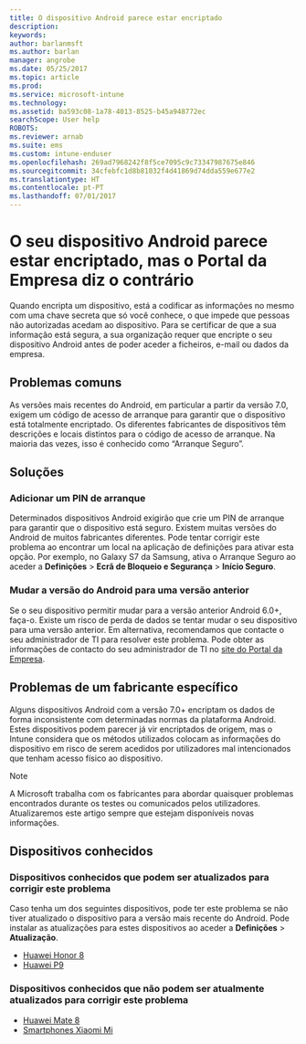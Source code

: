 ```yaml
---
title: O dispositivo Android parece estar encriptado
description: 
keywords: 
author: barlanmsft
ms.author: barlan
manager: angrobe
ms.date: 05/25/2017
ms.topic: article
ms.prod: 
ms.service: microsoft-intune
ms.technology: 
ms.assetid: ba593c08-1a78-4013-8525-b45a948772ec
searchScope: User help
ROBOTS: 
ms.reviewer: arnab
ms.suite: ems
ms.custom: intune-enduser
ms.openlocfilehash: 269ad7968242f8f5ce7095c9c73347987675e846
ms.sourcegitcommit: 34cfebfc1d8b81032f4d41869d74dda559e677e2
ms.translationtype: HT
ms.contentlocale: pt-PT
ms.lasthandoff: 07/01/2017
---
```

# <a name="your-android-device-seems-to-be-encrypted-but-company-portal-says-otherwise"></a>O seu dispositivo Android parece estar encriptado, mas o Portal da Empresa diz o contrário

Quando encripta um dispositivo, está a codificar as informações no mesmo com uma chave secreta que só você conhece, o que impede que pessoas não autorizadas acedam ao dispositivo. Para se certificar de que a sua informação está segura, a sua organização requer que encripte o seu dispositivo Android antes de poder aceder a ficheiros, e-mail ou dados da empresa.

## <a name="common-issues"></a>Problemas comuns

As versões mais recentes do Android, em particular a partir da versão 7.0, exigem um código de acesso de arranque para garantir que o dispositivo está totalmente encriptado. Os diferentes fabricantes de dispositivos têm descrições e locais distintos para o código de acesso de arranque. Na maioria das vezes, isso é conhecido como “Arranque Seguro”. 

## <a name="solutions"></a>Soluções

### <a name="add-a-startup-pin"></a>Adicionar um PIN de arranque

Determinados dispositivos Android exigirão que crie um PIN de arranque para garantir que o dispositivo está seguro. Existem muitas versões do Android de muitos fabricantes diferentes. Pode tentar corrigir este problema ao encontrar um local na aplicação de definições para ativar esta opção. Por exemplo, no Galaxy S7 da Samsung, ativa o Arranque Seguro ao aceder a **Definições** > **Ecrã de Bloqueio e Segurança** > **Início Seguro**.  

### <a name="downgrade-your-version-of-android"></a>Mudar a versão do Android para uma versão anterior
Se o seu dispositivo permitir mudar para a versão anterior Android 6.0+, faça-o. Existe um risco de perda de dados se tentar mudar o seu dispositivo para uma versão anterior. Em alternativa, recomendamos que contacte o seu administrador de TI para resolver este problema. Pode obter as informações de contacto do seu administrador de TI no [site do Portal da Empresa](http://portal.manage.microsoft.com).

## <a name="specific-manufacturer-issues"></a>Problemas de um fabricante específico

Alguns dispositivos Android com a versão 7.0+ encriptam os dados de forma inconsistente com determinadas normas da plataforma Android. Estes dispositivos podem parecer já vir encriptados de origem, mas o Intune considera que os métodos utilizados colocam as informações do dispositivo em risco de serem acedidos por utilizadores mal intencionados que tenham acesso físico ao dispositivo.

> [!Note]
> A Microsoft trabalha com os fabricantes para abordar quaisquer problemas encontrados durante os testes ou comunicados pelos utilizadores. Atualizaremos este artigo sempre que estejam disponíveis novas informações. 

## <a name="known-devices"></a>Dispositivos conhecidos

### <a name="known-devices-that-can-be-updated-to-fix-this-issue"></a>Dispositivos conhecidos que podem ser atualizados para corrigir este problema

Caso tenha um dos seguintes dispositivos, pode ter este problema se não tiver atualizado o dispositivo para a versão mais recente do Android. Pode instalar as atualizações para estes dispositivos ao aceder a **Definições** > **Atualização**. 

- [Huawei Honor 8](http://consumer.huawei.com/en/support/mobile-phones/honor8_en-sup.htm)
- [Huawei P9](http://consumer.huawei.com/mobile-phones/p9/index.html)

### <a name="known-devices-that-currently-cannot-be-updated-to-fix-this-issue"></a>Dispositivos conhecidos que não podem ser atualmente atualizados para corrigir este problema

- [Huawei Mate 8](http://consumer.huawei.com/en/mobile-phones/mate8/index.htm)
- [Smartphones Xiaomi Mi](https://xiaomi-mi.com/mi-smartphones/)
